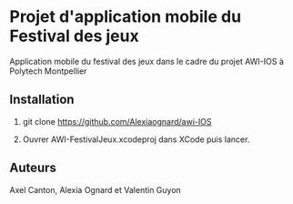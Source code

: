 # Projet d'application mobile du Festival des jeux

Application mobile du festival des jeux dans le cadre du projet AWI-IOS à Polytech Montpellier

## Installation

1. git clone https://github.com/Alexiaognard/awi-IOS

2. Ouvrer AWI-FestivalJeux.xcodeproj dans XCode puis lancer.


## Auteurs

Axel Canton, Alexia Ognard et Valentin Guyon
